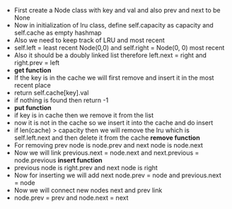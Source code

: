 - First create a Node class with key and val and also prev and next to be None
- Now in initialization of lru class, define self.capacity as capacity and self.cache as empty hashmap
- Also we need to keep track of LRU and most recent
- self.left = least recent Node(0,0) and self.right = Node(0, 0) most recent
- Also it should be a doubly linked list therefore left.next = right and right.prev = left
- **get function**
- If the key is in the cache we will first remove and insert it in the most recent place
- return self.cache[key].val
- if nothing is found then return -1
- **put function**
- if key is in cache then we remove it from the list
- now it is not in the cache so we insert it into the cache and do insert
- if len(cache) > capacity then we will remove the lru which is self.left.next and then delete it from the cache
**remove function**
- For removing prev node is node.prev and next node is node.next
- Now we will link previous.next = node.next and next.previous = node.previous
**insert function**
- previous node is right.prev and next node is right
- Now for inserting we will add next node.prev = node and previous.next = node
- Now we will connect new nodes next and prev link
- node.prev = prev and node.next = next